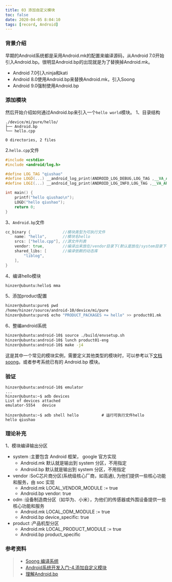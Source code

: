 ```yaml
---
title: 03 添加自定义模块
toc: false
date: 2020-04-05 8:04:10
tags: [record, Android]
---
```



### 背景介绍
早期的Android系统都是采用Android.mk的配置来编译源码，从Android 7.0开始引入Android.bp。很明显Android.bp的出现就是为了替换掉Android.mk。
- Android 7.0引入ninja和kati
- Android 8.0使用Android.bp来替换Android.mk，引入Soong
- Android 9.0强制使用Android.bp

### 添加模块
然后开始介绍如何通过Android.bp来引入一个`hello world`模块。
1、目录结构
```
./device/mi/pure/hello/
├── Android.bp
└── hello.cpp

0 directories, 2 files
```
2.`hello.cpp`文件
``` c++
#include <cstdio>
#include <android/log.h>

#define LOG_TAG "qiushao"
#define LOGD(...) __android_log_print(ANDROID_LOG_DEBUG,LOG_TAG ,__VA_ARGS__)
#define LOGI(...) __android_log_print(ANDROID_LOG_INFO,LOG_TAG ,__VA_ARGS__)

int main() {
    printf("hello qiushao\n");
    LOGD("hello qiushao");
    return 0;
}
```

3、`Android.bp`文件
``` go
cc_binary {              //模块类型为可执行文件
    name: "hello",       //模块名hello
    srcs: ["hello.cpp"], //源文件列表
    vendor: true,        //编译出来放在/vendor目录下(默认是放在/system目录下)
    shared_libs: [       //编译依赖的动态库
        "liblog",
    ],
}
```

4、编译hello模块
``` bash
hinzer@ubuntu:hello$ mma
```

5、添加product配置
``` bash
hinzer@ubuntu:pure$ pwd
/home/hinzer/source/android-10/device/mi/pure
hinzer@ubuntu:pure$ echo "PRODUCT_PACKAGES += hello" >> product01.mk
```

6、整编android系统
```bash
hinzer@ubuntu:android-10$ source ./build/envsetup.sh
hinzer@ubuntu:android-10$ lunch product01-eng
hinzer@ubuntu:android-10$ make -j4
```
这是其中一个常见的模块实例，需要定义其他类型的模块时，可以参考以下[文档soong](http://119.29.209.28/Android/soong/soong_build.html)。或者参考系统已有的 Android.bp 模块。

### 验证
```
hinzer@ubuntu:android-10$ emulator
...
hinzer@ubuntu:~$ adb devices
List of devices attached
emulator-5554	device

hinzer@ubuntu:~$ adb shell hello          # 运行可执行文件hello                                                                                                              
hello qiushao

```

### 理论补充
1、模块编译输出分区
- system :主要包含 Android 框架， google 官方实现
    - Android.mk 默认就是输出到 system 分区，不用指定
	- Android.bp 默认就是输出到 system 分区，不用指定
- vendor :SoC芯片商分区(系统级核心厂商，如高通), 为他们提供一些核心功能和服务，由 soc 实现
	- Android.mk LOCAL_VENDOR_MODULE := true
	- Android.bp vendor: true
- odm :设备制造商分区（如华为、小米），为他们的传感器或外围设备提供一些核心功能和服务
	- Android.mk LOCAL_ODM_MODULE := true
	- Android.bp device_specific: true
- product :产品机型分区
	- Android.mk LOCAL_PRODUCT_MODULE := true
	- Android.bp product_specific


### 参考资料
> - [Soong 编译系统](https://source.android.com/setup/build)
> - [Android系统开发入门-4.添加自定义模块](http://qiushao.net/2019/11/22/Android%E7%B3%BB%E7%BB%9F%E5%BC%80%E5%8F%91%E5%85%A5%E9%97%A8/4-%E6%B7%BB%E5%8A%A0%E8%87%AA%E5%AE%9A%E4%B9%89%E6%A8%A1%E5%9D%97/)
> - [理解Android.bp](http://gityuan.com/2018/06/02/android-bp/)